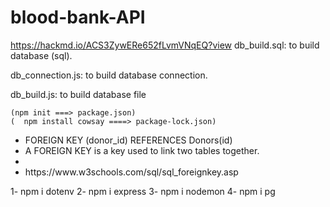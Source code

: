 # blood-bank-API

https://hackmd.io/ACS3ZywERe652fLvmVNqEQ?view
db_build.sql:
to build database (sql).

db_connection.js:
to build database connection.

db_build.js:
to build database file

    (npm init ===> package.json)
    (  npm install cowsay ====> package-lock.json)

<ul>
<li> FOREIGN KEY (donor_id)  REFERENCES Donors(id) </li>
   <li> A FOREIGN KEY is a key used to link two tables together. <li>
   <li> https://www.w3schools.com/sql/sql_foreignkey.asp</li>
   </ul>

1- npm i dotenv
2- npm i express
3- npm i nodemon
4- npm i pg
